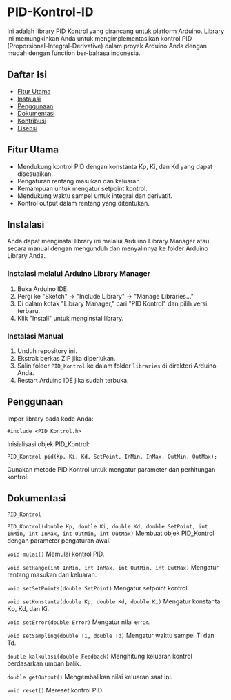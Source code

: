 # PID-Kontrol-ID
Ini adalah library PID Kontrol yang dirancang untuk platform Arduino. Library ini memungkinkan Anda untuk mengimplementasikan kontrol PID (Proporsional-Integral-Derivative) dalam proyek Arduino Anda dengan mudah dengan function ber-bahasa indonesia.

## Daftar Isi

- [Fitur Utama](#fitur-utama)
- [Instalasi](#instalasi)
- [Penggunaan](#penggunaan)
- [Dokumentasi](#dokumentasi)
- [Kontribusi](#kontribusi)
- [Lisensi](#lisensi)

## Fitur Utama

- Mendukung kontrol PID dengan konstanta Kp, Ki, dan Kd yang dapat disesuaikan.
- Pengaturan rentang masukan dan keluaran.
- Kemampuan untuk mengatur setpoint kontrol.
- Mendukung waktu sampel untuk integral dan derivatif.
- Kontrol output dalam rentang yang ditentukan.

## Instalasi

Anda dapat menginstal library ini melalui Arduino Library Manager atau secara manual dengan mengunduh dan menyalinnya ke folder Arduino Library Anda.

### Instalasi melalui Arduino Library Manager

1. Buka Arduino IDE.
2. Pergi ke "Sketch" -> "Include Library" -> "Manage Libraries..."
3. Di dalam kotak "Library Manager," cari "PID Kontrol" dan pilih versi terbaru.
4. Klik "Install" untuk menginstal library.

### Instalasi Manual

1. Unduh repository ini.
2. Ekstrak berkas ZIP jika diperlukan.
3. Salin folder `PID_Kontrol` ke dalam folder `libraries` di direktori Arduino Anda.
4. Restart Arduino IDE jika sudah terbuka.

## Penggunaan

Impor library pada kode Anda:

`#include <PID_Kontrol.h>`

Inisialisasi objek PID_Kontrol:

`PID_Kontrol pid(Kp, Ki, Kd, SetPoint, InMin, InMax, OutMin, OutMax);`

Gunakan metode PID Kontrol untuk mengatur parameter dan perhitungan kontrol.

## Dokumentasi

`PID_Kontrol`

`PID_Kontrol(double Kp, double Ki, double Kd, double SetPoint, int InMin, int InMax, int OutMin, int OutMax)`
Membuat objek PID_Kontrol dengan parameter pengaturan awal.

`void mulai()`
Memulai kontrol PID.

`void setRange(int InMin, int InMax, int OutMin, int OutMax)`
Mengatur rentang masukan dan keluaran.

`void setSetPoints(double SetPoint)`
Mengatur setpoint kontrol.

`void setKonstanta(double Kp, double Kd, double Ki)`
Mengatur konstanta Kp, Kd, dan Ki.

`void setError(double Error)`
Mengatur nilai error.

`void setSampling(double Ti, double Td)`
Mengatur waktu sampel Ti dan Td.

`double kalkulasi(double Feedback)`
Menghitung keluaran kontrol berdasarkan umpan balik.

`double getOutput()`
Mengembalikan nilai keluaran saat ini.

`void reset()`
Mereset kontrol PID.

